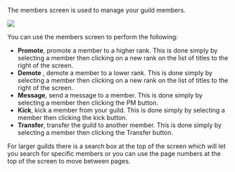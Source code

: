 The members screen is used to manage your guild members.

[![](https://lohcdn.com/images/t_guildsem.jpg)](https://lohcdn.com/images/guildsem.jpg)

You can use the members screen to perform the following:

*   **Promote**, promote a member to a higher rank. This is done simply by selecting a member then clicking on a new rank on the list of titles to the right of the screen.
*   **Demote** , demote a member to a lower rank. This is done simply by selecting a member then clicking on a new rank on the list of titles to the right of the screen.
*   **Message**, send a message to a member. This is done simply by selecting a member then clicking the PM button.
*   **Kick**, kick a member from your guild. This is done simply by selecting a member then clicking the kick button.
*   **Transfer**, transfer the guild to another member. This is done simply by selecting a member then clicking the Transfer button.

For larger guilds there is a search box at the top of the screen which will let you search for specific members or you can use the page numbers at the top of the screen to move between pages.